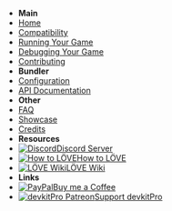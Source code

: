 - **Main**
- [Home](/)
- [Compatibility](compatibility)
- [Running Your Game](packaging)
- [Debugging Your Game](debugging)
- [Contributing](building)
- **Bundler**
- [Configuration](bundler/index)
- [API Documentation](bundler/api)
- **Other**
- [FAQ](faq)
- [Showcase](showcase)
- [Credits](credits)
- **Resources**
- [![Discord](https://icongr.am/simple/discord.svg?colored&size=16)Discord Server](https://discord.gg/ggbKkhc)
- [![How to LÖVE](https://icongr.am/simple/readthedocs.svg?colored&size=16)How to LÖVE](https://sheepolution.com/learn/book/contents)
- [![LÖVE Wiki](https://icongr.am/fontawesome/heart.svg?size=16&color=ff75e1)LÖVE Wiki](https://love2d.org/wiki)
- **Links**
- [![PayPal](https://icongr.am/simple/buymeacoffee.svg?colored&size=16)Buy me a Coffee](https://paypal.me/TurtleP)
- [![devkitPro Patreon](https://icongr.am/simple/patreon.svg?colored&size=16)Support devkitPro](https://www.patreon.com/devkitPro)
